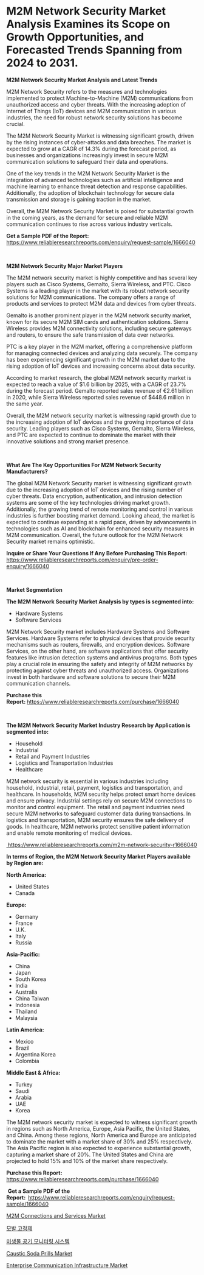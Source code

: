<p><h1>M2M Network Security Market Analysis Examines its Scope on Growth Opportunities, and Forecasted Trends Spanning from 2024 to 2031.</h1></p><p><strong>M2M Network Security Market Analysis and Latest Trends</strong></p>
<p><p>M2M Network Security refers to the measures and technologies implemented to protect Machine-to-Machine (M2M) communications from unauthorized access and cyber threats. With the increasing adoption of Internet of Things (IoT) devices and M2M communication in various industries, the need for robust network security solutions has become crucial.</p><p>The M2M Network Security Market is witnessing significant growth, driven by the rising instances of cyber-attacks and data breaches. The market is expected to grow at a CAGR of 14.3% during the forecast period, as businesses and organizations increasingly invest in secure M2M communication solutions to safeguard their data and operations.</p><p>One of the key trends in the M2M Network Security Market is the integration of advanced technologies such as artificial intelligence and machine learning to enhance threat detection and response capabilities. Additionally, the adoption of blockchain technology for secure data transmission and storage is gaining traction in the market.</p><p>Overall, the M2M Network Security Market is poised for substantial growth in the coming years, as the demand for secure and reliable M2M communication continues to rise across various industry verticals.</p></p>
<p><strong>Get a Sample PDF of the Report:&nbsp;</strong> <a href="https://www.reliableresearchreports.com/enquiry/request-sample/1666040">https://www.reliableresearchreports.com/enquiry/request-sample/1666040</a></p>
<p>&nbsp;</p>
<p><strong>M2M Network Security Major Market Players</strong></p>
<p><p>The M2M network security market is highly competitive and has several key players such as Cisco Systems, Gemalto, Sierra Wireless, and PTC. Cisco Systems is a leading player in the market with its robust network security solutions for M2M communications. The company offers a range of products and services to protect M2M data and devices from cyber threats.</p><p>Gemalto is another prominent player in the M2M network security market, known for its secure M2M SIM cards and authentication solutions. Sierra Wireless provides M2M connectivity solutions, including secure gateways and routers, to ensure the safe transmission of data over networks.</p><p>PTC is a key player in the M2M market, offering a comprehensive platform for managing connected devices and analyzing data securely. The company has been experiencing significant growth in the M2M market due to the rising adoption of IoT devices and increasing concerns about data security.</p><p>According to market research, the global M2M network security market is expected to reach a value of $1.6 billion by 2025, with a CAGR of 23.7% during the forecast period. Gemalto reported sales revenue of €2.61 billion in 2020, while Sierra Wireless reported sales revenue of $448.6 million in the same year.</p><p>Overall, the M2M network security market is witnessing rapid growth due to the increasing adoption of IoT devices and the growing importance of data security. Leading players such as Cisco Systems, Gemalto, Sierra Wireless, and PTC are expected to continue to dominate the market with their innovative solutions and strong market presence.</p></p>
<p>&nbsp;</p>
<p><strong>What Are The Key Opportunities For M2M Network Security Manufacturers?</strong></p>
<p><p>The global M2M Network Security market is witnessing significant growth due to the increasing adoption of IoT devices and the rising number of cyber threats. Data encryption, authentication, and intrusion detection systems are some of the key technologies driving market growth. Additionally, the growing trend of remote monitoring and control in various industries is further boosting market demand. Looking ahead, the market is expected to continue expanding at a rapid pace, driven by advancements in technologies such as AI and blockchain for enhanced security measures in M2M communication. Overall, the future outlook for the M2M Network Security market remains optimistic.</p></p>
<p><strong>Inquire or Share Your Questions If Any Before Purchasing This Report:</strong> <a href="https://www.reliableresearchreports.com/enquiry/pre-order-enquiry/1666040">https://www.reliableresearchreports.com/enquiry/pre-order-enquiry/1666040</a></p>
<p>&nbsp;</p>
<p><strong>Market Segmentation</strong></p>
<p><strong>The M2M Network Security Market Analysis by types is segmented into:</strong></p>
<p><ul><li>Hardware Systems</li><li>Software Services</li></ul></p>
<p><p>M2M Network Security market includes Hardware Systems and Software Services. Hardware Systems refer to physical devices that provide security mechanisms such as routers, firewalls, and encryption devices. Software Services, on the other hand, are software applications that offer security features like intrusion detection systems and antivirus programs. Both types play a crucial role in ensuring the safety and integrity of M2M networks by protecting against cyber threats and unauthorized access. Organizations invest in both hardware and software solutions to secure their M2M communication channels.</p></p>
<p><strong>Purchase this Report:&nbsp;</strong><a href="https://www.reliableresearchreports.com/purchase/1666040">https://www.reliableresearchreports.com/purchase/1666040</a></p>
<p>&nbsp;</p>
<p><strong>The M2M Network Security Market Industry Research by Application is segmented into:</strong></p>
<p><ul><li>Household</li><li>Industrial</li><li>Retail and Payment Industries</li><li>Logistics and Transportation Industries</li><li>Healthcare</li></ul></p>
<p><p>M2M network security is essential in various industries including household, industrial, retail, payment, logistics and transportation, and healthcare. In households, M2M security helps protect smart home devices and ensure privacy. Industrial settings rely on secure M2M connections to monitor and control equipment. The retail and payment industries need secure M2M networks to safeguard customer data during transactions. In logistics and transportation, M2M security ensures the safe delivery of goods. In healthcare, M2M networks protect sensitive patient information and enable remote monitoring of medical devices.</p></p>
<p><a href="https://www.reliableresearchreports.com/m2m-network-security-r1666040">&nbsp;https://www.reliableresearchreports.com/m2m-network-security-r1666040</a></p>
<p><strong>In terms of Region, the M2M Network Security Market Players available by Region are:</strong></p>
<p>
    <p> <strong> North America: </strong>
        <ul>
            <li>United States</li>
            <li>Canada</li>
        </ul>
        </p> 
    <p> <strong> Europe: </strong>
        <ul>
            <li>Germany</li>
            <li>France</li>
            <li>U.K.</li>
            <li>Italy</li>
            <li>Russia</li>
        </ul>
        </p> 
    <p> <strong> Asia-Pacific: </strong>
        <ul>
            <li>China</li>
            <li>Japan</li>
            <li>South Korea</li>
            <li>India</li>
            <li>Australia</li>
            <li>China Taiwan</li>
            <li>Indonesia</li>
            <li>Thailand</li>
            <li>Malaysia</li>
        </ul>
        </p> 
    <p> <strong> Latin America: </strong>
        <ul>
            <li>Mexico</li>
            <li>Brazil</li>
            <li>Argentina Korea</li>
            <li>Colombia</li>
        </ul>
        </p> 
    <p> <strong> Middle East & Africa: </strong>
        <ul>
            <li>Turkey</li>
            <li>Saudi</li>
            <li>Arabia</li>
            <li>UAE</li>
            <li>Korea</li>
        </ul>
    </p>
    </p>
<p><p>The M2M network security market is expected to witness significant growth in regions such as North America, Europe, Asia Pacific, the United States, and China. Among these regions, North America and Europe are anticipated to dominate the market with a market share of 30% and 25% respectively. The Asia Pacific region is also expected to experience substantial growth, capturing a market share of 20%. The United States and China are projected to hold 15% and 10% of the market share respectively.</p></p>
<p><strong>Purchase this Report: </strong><a href="https://www.reliableresearchreports.com/purchase/1666040">https://www.reliableresearchreports.com/purchase/1666040</a></p>
<p>&nbsp;<strong>Get a Sample PDF of the Report:&nbsp;&nbsp;</strong><a href="https://www.reliableresearchreports.com/enquiry/request-sample/1666040">https://www.reliableresearchreports.com/enquiry/request-sample/1666040</a></p>
<p><strong></strong></p>
<p><p><a href="https://github.com/wusalecollins540tpqoz/Market-Research-Report-List-1/blob/main/m2m-connections-and-services-market.md">M2M Connections and Services Market</a></p><p><a href="https://github.com/Maeennan456456/Market-Research-Report-List-1/blob/main/482422218791.md">모발 고정제</a></p><p><a href="https://github.com/royErdmtyan906778/Market-Research-Report-List-1/blob/main/430226218792.md">미생물 공기 모니터링 시스템</a></p><p><a href="https://issuu.com/reportprime-2/docs/caustic-soda-prills-market-size-2030.pptx">Caustic Soda Prills Market</a></p><p><a href="https://github.com/pjcfca/Market-Research-Report-List-2/blob/main/enterprise-communication-infrastructure-market.md">Enterprise Communication Infrastructure Market</a></p></p>